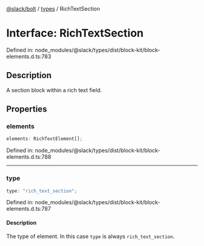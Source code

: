 [@slack/bolt](../../../../index.md) / [types](../index.md) / RichTextSection

# Interface: RichTextSection

Defined in: node\_modules/@slack/types/dist/block-kit/block-elements.d.ts:783

## Description

A section block within a rich text field.

## Properties

### elements

```ts
elements: RichTextElement[];
```

Defined in: node\_modules/@slack/types/dist/block-kit/block-elements.d.ts:788

***

### type

```ts
type: "rich_text_section";
```

Defined in: node\_modules/@slack/types/dist/block-kit/block-elements.d.ts:787

#### Description

The type of element. In this case `type` is always `rich_text_section`.
